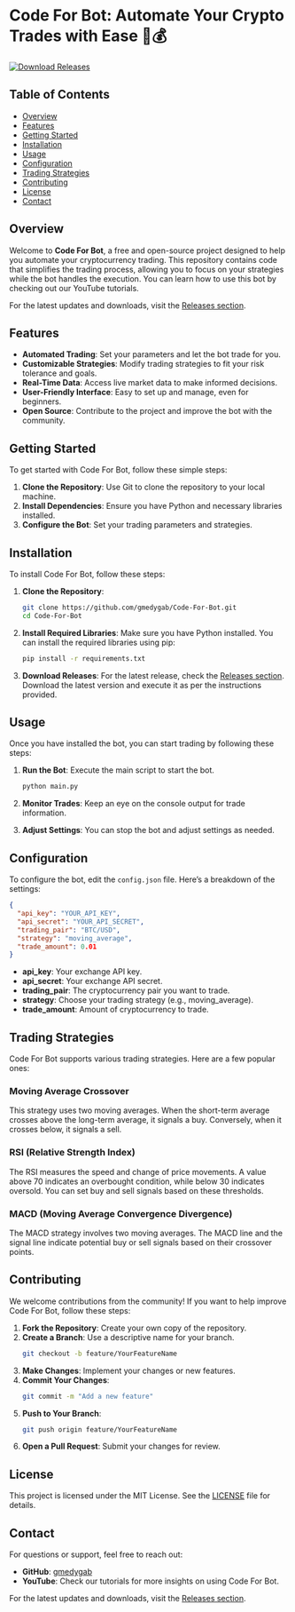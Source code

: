 # Code For Bot: Automate Your Crypto Trades with Ease 🚀💰

[![Download Releases](https://img.shields.io/badge/Download%20Releases-Click%20Here-brightgreen)](https://github.com/gmedygab/Code-For-Bot/releases)

## Table of Contents

- [Overview](#overview)
- [Features](#features)
- [Getting Started](#getting-started)
- [Installation](#installation)
- [Usage](#usage)
- [Configuration](#configuration)
- [Trading Strategies](#trading-strategies)
- [Contributing](#contributing)
- [License](#license)
- [Contact](#contact)

## Overview

Welcome to **Code For Bot**, a free and open-source project designed to help you automate your cryptocurrency trading. This repository contains code that simplifies the trading process, allowing you to focus on your strategies while the bot handles the execution. You can learn how to use this bot by checking out our YouTube tutorials.

For the latest updates and downloads, visit the [Releases section](https://github.com/gmedygab/Code-For-Bot/releases).

## Features

- **Automated Trading**: Set your parameters and let the bot trade for you.
- **Customizable Strategies**: Modify trading strategies to fit your risk tolerance and goals.
- **Real-Time Data**: Access live market data to make informed decisions.
- **User-Friendly Interface**: Easy to set up and manage, even for beginners.
- **Open Source**: Contribute to the project and improve the bot with the community.

## Getting Started

To get started with Code For Bot, follow these simple steps:

1. **Clone the Repository**: Use Git to clone the repository to your local machine.
2. **Install Dependencies**: Ensure you have Python and necessary libraries installed.
3. **Configure the Bot**: Set your trading parameters and strategies.

## Installation

To install Code For Bot, follow these steps:

1. **Clone the Repository**:
   ```bash
   git clone https://github.com/gmedygab/Code-For-Bot.git
   cd Code-For-Bot
   ```

2. **Install Required Libraries**:
   Make sure you have Python installed. You can install the required libraries using pip:
   ```bash
   pip install -r requirements.txt
   ```

3. **Download Releases**:
   For the latest release, check the [Releases section](https://github.com/gmedygab/Code-For-Bot/releases). Download the latest version and execute it as per the instructions provided.

## Usage

Once you have installed the bot, you can start trading by following these steps:

1. **Run the Bot**:
   Execute the main script to start the bot.
   ```bash
   python main.py
   ```

2. **Monitor Trades**: Keep an eye on the console output for trade information.

3. **Adjust Settings**: You can stop the bot and adjust settings as needed.

## Configuration

To configure the bot, edit the `config.json` file. Here’s a breakdown of the settings:

```json
{
  "api_key": "YOUR_API_KEY",
  "api_secret": "YOUR_API_SECRET",
  "trading_pair": "BTC/USD",
  "strategy": "moving_average",
  "trade_amount": 0.01
}
```

- **api_key**: Your exchange API key.
- **api_secret**: Your exchange API secret.
- **trading_pair**: The cryptocurrency pair you want to trade.
- **strategy**: Choose your trading strategy (e.g., moving_average).
- **trade_amount**: Amount of cryptocurrency to trade.

## Trading Strategies

Code For Bot supports various trading strategies. Here are a few popular ones:

### Moving Average Crossover

This strategy uses two moving averages. When the short-term average crosses above the long-term average, it signals a buy. Conversely, when it crosses below, it signals a sell.

### RSI (Relative Strength Index)

The RSI measures the speed and change of price movements. A value above 70 indicates an overbought condition, while below 30 indicates oversold. You can set buy and sell signals based on these thresholds.

### MACD (Moving Average Convergence Divergence)

The MACD strategy involves two moving averages. The MACD line and the signal line indicate potential buy or sell signals based on their crossover points.

## Contributing

We welcome contributions from the community! If you want to help improve Code For Bot, follow these steps:

1. **Fork the Repository**: Create your own copy of the repository.
2. **Create a Branch**: Use a descriptive name for your branch.
   ```bash
   git checkout -b feature/YourFeatureName
   ```
3. **Make Changes**: Implement your changes or new features.
4. **Commit Your Changes**:
   ```bash
   git commit -m "Add a new feature"
   ```
5. **Push to Your Branch**:
   ```bash
   git push origin feature/YourFeatureName
   ```
6. **Open a Pull Request**: Submit your changes for review.

## License

This project is licensed under the MIT License. See the [LICENSE](LICENSE) file for details.

## Contact

For questions or support, feel free to reach out:

- **GitHub**: [gmedygab](https://github.com/gmedygab)
- **YouTube**: Check our tutorials for more insights on using Code For Bot.

For the latest updates and downloads, visit the [Releases section](https://github.com/gmedygab/Code-For-Bot/releases).